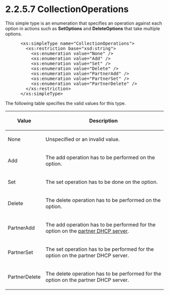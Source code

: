 <html dir="LTR" xmlns:mshelp="http://msdn.microsoft.com/mshelp" xmlns:ddue="http://ddue.schemas.microsoft.com/authoring/2003/5" xmlns:xlink="http://www.w3.org/1999/xlink" xmlns:tool="http://www.microsoft.com/tooltip">
 <body>
 <div id="header">
 <h1 class="heading">2.2.5.7 CollectionOperations</h1>
 </div>
 <div id="mainSection">
 <div id="mainBody">
 <div id="allHistory" class="saveHistory"></div>
 <div id="sectionSection0" class="section" name="collapseableSection">
 

<p>This simple type is an enumeration that specifies an
operation against each option in actions such as <b>SetOptions</b> and <b>DeleteOptions</b>
that take multiple options.</p>

<dl>
<dd>
<div><pre> &lt;xs:simpleType name=&quot;CollectionOperations&quot;&gt;
   &lt;xs:restriction base=&quot;xsd:string&quot;&gt;
     &lt;xs:enumeration value=&quot;None&quot; /&gt;
     &lt;xs:enumeration value=&quot;Add&quot; /&gt;
     &lt;xs:enumeration value=&quot;Set&quot; /&gt;
     &lt;xs:enumeration value=&quot;Delete&quot; /&gt;
     &lt;xs:enumeration value=&quot;PartnerAdd&quot; /&gt;
     &lt;xs:enumeration value=&quot;PartnerSet&quot; /&gt;
     &lt;xs:enumeration value=&quot;PartnerDelete&quot; /&gt;
   &lt;/xs:restriction&gt;
 &lt;/xs:simpleType&gt;
</pre></div>
</dd></dl>

<p>The following table specifies the valid values for this
type.</p>

<table>
 <thead>
 <tr>
 <th>
 <p>Value</p>
 </th>
 <th>
 <p>Description</p>
 </th>
 </tr>
 </thead>
 <tr>
 <td>
 <p>None</p>
 </td>
 <td>
 <p>Unspecified or an invalid value.</p>
 </td>
 </tr>
 <tr>
 <td>
 <p>Add</p>
 </td>
 <td>
 <p>The add operation has to be performed on the option.</p>
 </td>
 </tr>
 <tr>
 <td>
 <p>Set</p>
 </td>
 <td>
 <p>The set operation has to be done on the option.</p>
 </td>
 </tr>
 <tr>
 <td>
 <p>Delete</p>
 </td>
 <td>
 <p>The delete operation has to be performed on the
 option.</p>
 </td>
 </tr>
 <tr>
 <td>
 <p>PartnerAdd</p>
 </td>
 <td>
 <p>The add operation has to be performed for the option
 on the <a href="21b4a631-8f28-420f-822f-c5f879d5046e.md#gt_6ba5fec5-46ff-4939-ba74-50194bbeac2d">partner DHCP server</a>.</p>
 </td>
 </tr>
 <tr>
 <td>
 <p>PartnerSet</p>
 </td>
 <td>
 <p>The set operation has to be performed for the option
 on the partner DHCP server.</p>
 </td>
 </tr>
 <tr>
 <td>
 <p>PartnerDelete</p>
 </td>
 <td>
 <p>The delete operation has to be performed for the
 option on the partner DHCP server.</p>
 </td>
 </tr>
</table>

<p> </p>


 </div>
 </div>
 </div>
 </body>
</html>
